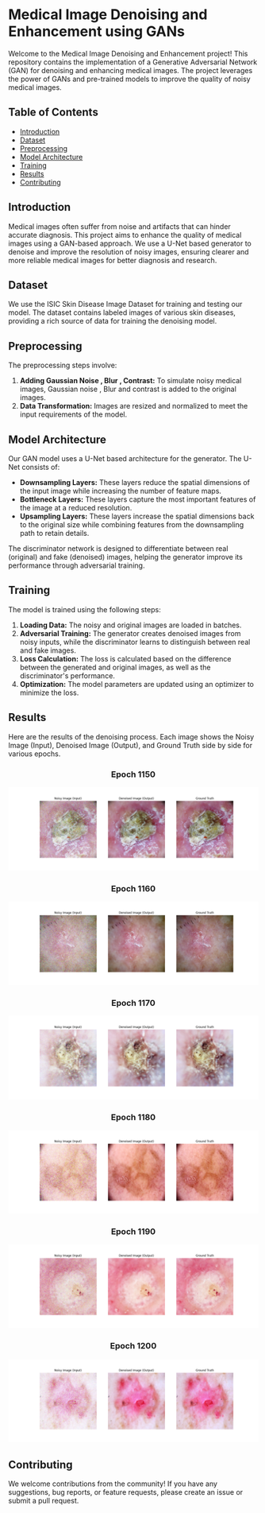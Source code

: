 # Medical Image Denoising and Enhancement using GANs

Welcome to the Medical Image Denoising and Enhancement project! This repository contains the implementation of a Generative Adversarial Network (GAN) for denoising and enhancing medical images. The project leverages the power of GANs and pre-trained models to improve the quality of noisy medical images.

## Table of Contents
- [Introduction](#introduction)
- [Dataset](#dataset)
- [Preprocessing](#preprocessing)
- [Model Architecture](#model-architecture)
- [Training](#training)
- [Results](#results)
- [Contributing](#contributing)

## Introduction

Medical images often suffer from noise and artifacts that can hinder accurate diagnosis. This project aims to enhance the quality of medical images using a GAN-based approach. We use a U-Net based generator to denoise and improve the resolution of noisy images, ensuring clearer and more reliable medical images for better diagnosis and research.

## Dataset

We use the ISIC Skin Disease Image Dataset for training and testing our model. The dataset contains labeled images of various skin diseases, providing a rich source of data for training the denoising model.

## Preprocessing

The preprocessing steps involve:
1. **Adding Gaussian Noise , Blur , Contrast:** To simulate noisy medical images, Gaussian noise , Blur and contrast is added to the original images.
2. **Data Transformation:** Images are resized and normalized to meet the input requirements of the model.

## Model Architecture

Our GAN model uses a U-Net based architecture for the generator. The U-Net consists of:
- **Downsampling Layers:** These layers reduce the spatial dimensions of the input image while increasing the number of feature maps.
- **Bottleneck Layers:** These layers capture the most important features of the image at a reduced resolution.
- **Upsampling Layers:** These layers increase the spatial dimensions back to the original size while combining features from the downsampling path to retain details.

The discriminator network is designed to differentiate between real (original) and fake (denoised) images, helping the generator improve its performance through adversarial training.

## Training

The model is trained using the following steps:
1. **Loading Data:** The noisy and original images are loaded in batches.
2. **Adversarial Training:** The generator creates denoised images from noisy inputs, while the discriminator learns to distinguish between real and fake images.
3. **Loss Calculation:** The loss is calculated based on the difference between the generated and original images, as well as the discriminator's performance.
4. **Optimization:** The model parameters are updated using an optimizer to minimize the loss.

## Results

Here are the results of the denoising process. Each image shows the Noisy Image (Input), Denoised Image (Output), and Ground Truth side by side for various epochs.

### <div align="center">Epoch 1150</div>
<p align="center">
  <img src="result/combined_epoch_1150_step_1.png" alt="Combined Image">
</p>

### <div align="center">Epoch 1160</div>
<p align="center">
  <img src="result/combined_epoch_1160_step_1.png" alt="Combined Image">
</p>

### <div align="center">Epoch 1170</div>
<p align="center">
  <img src="result/combined_epoch_1170_step_1.png" alt="Combined Image">
</p>

### <div align="center">Epoch 1180</div>
<p align="center">
  <img src="result/combined_epoch_1180_step_1.png" alt="Combined Image">
</p>

### <div align="center">Epoch 1190</div>
<p align="center">
  <img src="result/combined_epoch_1190_step_1.png" alt="Combined Image">
</p>

### <div align="center">Epoch 1200</div>
<p align="center">
  <img src="result/combined_epoch_1200_step_1.png" alt="Combined Image">
</p>

## Contributing

We welcome contributions from the community! If you have any suggestions, bug reports, or feature requests, please create an issue or submit a pull request.

